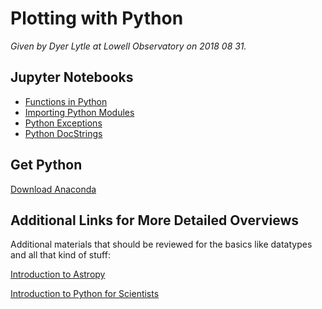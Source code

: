 Plotting with Python
====================

*Given by Dyer Lytle at Lowell Observatory on 2018 08 31.*

## Jupyter Notebooks
* [Functions in Python](Python-Modules.ipynb)
* [Importing Python Modules](Python-Modules.ipynb)
* [Python Exceptions](Python-Exceptions.ipynb)
* [Python DocStrings](Python-Docstrings.ipynb)

## Get Python
[Download Anaconda](https://www.anaconda.com/download/)

## Additional Links for More Detailed Overviews
Additional materials that should be reviewed for the basics like
datatypes and all that kind of stuff:

[Introduction to Astropy](https://github.com/astropy/astropy-workshops/tree/master/aas231_workshop)

[Introduction to Python for Scientists](https://github.com/mommermi/Introduction-to-Python-for-Scientists)
